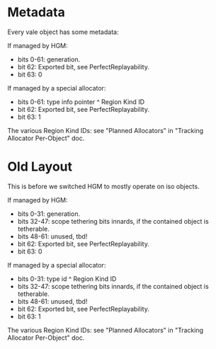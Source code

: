 # Metadata

Every vale object has some metadata:

If managed by HGM:

 * bits 0-61: generation.
 * bit 62: Exported bit, see PerfectReplayability.
 * bit 63: 0

If managed by a special allocator:

 * bits 0-61: type info pointer ^ Region Kind ID
 * bit 62: Exported bit, see PerfectReplayability.
 * bit 63: 1

The various Region Kind IDs: see "Planned Allocators" in "Tracking Allocator Per-Object" doc.



# Old Layout

This is before we switched HGM to mostly operate on iso objects.

If managed by HGM:

 * bits 0-31: generation.
 * bits 32-47: scope tethering bits innards, if the contained object is tetherable.
 * bits 48-61: unused, tbd!
 * bit 62: Exported bit, see PerfectReplayability.
 * bit 63: 0

If managed by a special allocator:

 * bits 0-31: type id ^ Region Kind ID
 * bits 32-47: scope tethering bits innards, if the contained object is tetherable.
 * bits 48-61: unused, tbd!
 * bit 62: Exported bit, see PerfectReplayability.
 * bit 63: 1

The various Region Kind IDs: see "Planned Allocators" in "Tracking Allocator Per-Object" doc.
